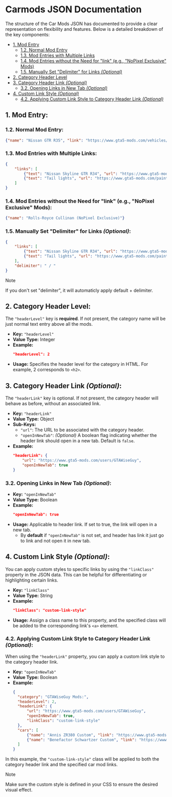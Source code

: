 # Carmods JSON Documentation

The structure of the Car Mods JSON has documented to provide a clear representation on flexibility and features. Below is a detailed breakdown of the key components:

- [1. Mod Entry](#1-mod-entry)
  - [1.2. Normal Mod Entry](#12-normal-mod-entry)
  - [1.3. Mod Entries with Multiple Links](#13-mod-entries-with-multiple-links)
  - [1.4. Mod Entries without the Need for "link" (e.g., "NoPixel Exclusive" Mods)](#14-mod-entries-without-the-need-for-link-eg-nopixel-exclusive-mods)
  - [1.5. Manually Set "Delimiter" for Links _(Optional)_](#15-manually-set-delimiter-for-links-optional)
- [2. Category Header Level](#2-category-header-level)
- [3. Category Header Link _(Optional)_](#3-category-header-link-optional)
  - [3.2. Opening Links in New Tab _(Optional)_](#32-opening-links-in-new-tab-optional)
- [4. Custom Link Style _(Optional)_](#3-custom-link-style-optional)
  - [4.2. Applying Custom Link Style to Category Header Link _(Optional)_](#32-applying-custom-link-style-to-category-header-link-optional)


## 1. Mod Entry:

### 1.2. Normal Mod Entry:

```json
{"name": "Nissan GTR R35", "link": "https://www.gta5-mods.com/vehicles/nissan-gtr-r35-varis-wald-c-west-topsecret"}
```

### 1.3. Mod Entries with Multiple Links:

```json
{
    "links": [
        {"text": "Nissan Skyline GTR R34", "url": "https://www.gta5-mods.com/vehicles/nissan-skyline-gt-r-bnr34-yca-y97y"},
        {"text": "Tail lights", "url": "https://www.gta5-mods.com/paintjobs/tail-lights-for-nissan-skyline-gt-r-bnr34"}
    ]
}
```

### 1.4. Mod Entries without the Need for "link" (e.g., "NoPixel Exclusive" Mods):

```json
{"name": "Rolls-Royce Cullinan (NoPixel Exclusive)"}
```

### 1.5. Manually Set "Delimiter" for Links _(Optional)_:

```json
{
    "links": [
        {"text": "Nissan Skyline GTR R34", "url": "https://www.gta5-mods.com/vehicles/nissan-skyline-gt-r-bnr34-yca-y97y"},
        {"text": "Tail lights", "url": "https://www.gta5-mods.com/paintjobs/tail-lights-for-nissan-skyline-gt-r-bnr34"}
    ],
    "delimiter": " / "
}
```

> [!NOTE]  
> If you don't set "delimiter", it will automaticly apply default + delimiter.


## 2. Category Header Level:

The `"headerLevel"` key is **required**. If not present, the category name will be just normal text entry above all the mods.

- **Key:** `"headerLevel"`
- **Value Type:** Integer
- **Example:**
  ```json
  "headerLevel": 2
  ```
- **Usage:** Specifies the header level for the category in HTML. For example, 2 corresponds to `<h2>`.


## 3. Category Header Link _(Optional)_:

The `"headerLink"` key is optional. If not present, the category header will behave as before, without an associated link.

- **Key:** `"headerLink"`
- **Value Type:** Object
- **Sub-Keys:**
  - `"url"`: The URL to be associated with the category header.
  - `"openInNewTab"`: _(Optional)_ A boolean flag indicating whether the header link should open in a new tab. Default is `false`.
- **Example:**
  ```json
  "headerLink": {
      "url": "https://www.gta5-mods.com/users/GTAWiseGuy",
      "openInNewTab": true
  }
  ```

### 3.2. Opening Links in New Tab _(Optional)_:

- **Key:** `"openInNewTab"`
- **Value Type:** Boolean
- **Example:**
  ```json
  "openInNewTab": true
  ```
- **Usage:** Applicable to header link. If set to true, the link will open in a new tab.
  - By **default** if `"openInNewTab"` is not set, and header has link it just go to link and not open it in new tab.

## 4. Custom Link Style _(Optional)_:

You can apply custom styles to specific links by using the `"linkClass"` property in the JSON data. This can be helpful for differentiating or highlighting certain links.

- **Key:** `"linkClass"`
- **Value Type:** String
- **Example:**
  ```json
  "linkClass": "custom-link-style"
  ```
- **Usage:** Assign a class name to this property, and the specified class will be added to the corresponding link's `<a>` element.

### 4.2. Applying Custom Link Style to Category Header Link _(Optional)_:

When using the `"headerLink"` property, you can apply a custom link style to the category header link.

- **Key:** `"openInNewTab"`
- **Value Type:** Boolean
- **Example:**
  ```json
  {
    "category": "GTAWiseGuy Mods:",
    "headerLevel": 2,
    "headerLink": {
        "url": "https://www.gta5-mods.com/users/GTAWiseGuy",
        "openInNewTab": true,
        "linkClass": "custom-link-style"
    },
    "cars": [
        {"name": "Annis ZR380 Custom", "link": "https://www.gta5-mods.com/vehicles/6str-annis-zr380-custom-add-on-tuning", "linkClass": "custom-link-style"},
        {"name": "Benefactor Schwartzer Custom", "link": "https://www.gta5-mods.com/vehicles/6str-benefactor-schwartzer-aggressor-custom-add-on-tuning", "linkClass": "custom-link-style"},
    ]
  }
  ```

In this example, the `"custom-link-style"` class will be applied to both the category header link and the specified car mod links.

> [!NOTE]  
> Make sure the custom style is defined in your CSS to ensure the desired visual effect.